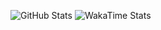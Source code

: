 ![GitHub Stats][image-github-stats]
![WakaTime Stats][image-wakatime-stats]

<!-- Images -->

[image-github-stats]: https://github-readme-stats.vercel.app/api?username=quentinxhu&count_private=true&show_icons=true&show_owner=true&theme=default&hide=contribs&bg_color=f9fafb&icon_color=2ecc71&title_color=2c3e50&text_color=2c3e50 "GitHub Stats"
[image-wakatime-stats]: https://github-readme-stats.vercel.app/api/wakatime?username=quentinxhu&theme=default&bg_color=f9fafb&icon_color=2ecc71&title_color=2c3e50&text_color=2c3e50 "WakaTime Stats"

